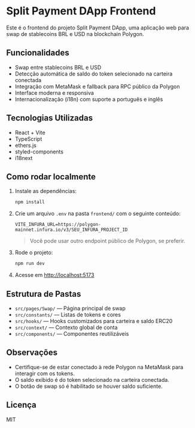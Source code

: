# Split Payment DApp Frontend

Este é o frontend do projeto Split Payment DApp, uma aplicação web para swap de stablecoins BRL e USD na blockchain Polygon.

## Funcionalidades

- Swap entre stablecoins BRL e USD
- Detecção automática de saldo do token selecionado na carteira conectada
- Integração com MetaMask e fallback para RPC público da Polygon
- Interface moderna e responsiva
- Internacionalização (i18n) com suporte a português e inglês

## Tecnologias Utilizadas

- React + Vite
- TypeScript
- ethers.js
- styled-components
- i18next

## Como rodar localmente

1. Instale as dependências:
   ```sh
   npm install
   ```
2. Crie um arquivo `.env` na pasta `frontend/` com o seguinte conteúdo:

   ```env
   VITE_INFURA_URL=https://polygon-mainnet.infura.io/v3/SEU_INFURA_PROJECT_ID
   ```

   > Você pode usar outro endpoint público de Polygon, se preferir.

3. Rode o projeto:

   ```sh
   npm run dev
   ```

4. Acesse em [http://localhost:5173](http://localhost:5173)

## Estrutura de Pastas

- `src/pages/Swap/` — Página principal de swap
- `src/constants/` — Listas de tokens e cores
- `src/hooks/` — Hooks customizados para carteira e saldo ERC20
- `src/context/` — Contexto global de conta
- `src/components/` — Componentes reutilizáveis

## Observações

- Certifique-se de estar conectado à rede Polygon na MetaMask para interagir com os tokens.
- O saldo exibido é do token selecionado na carteira conectada.
- O botão de swap só é habilitado se houver saldo suficiente.

## Licença

MIT
